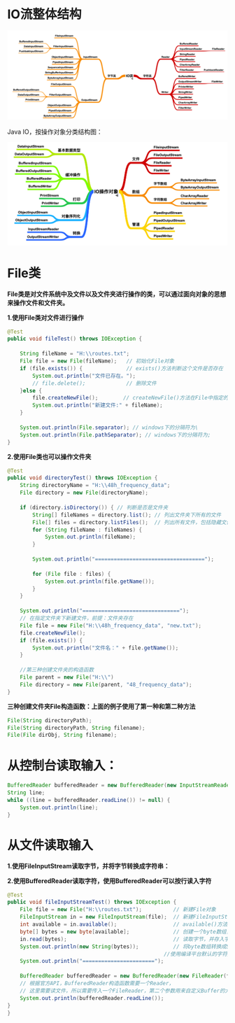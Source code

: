 # IO流整体结构

<img src="笔记图片/IO/image-20200917170045822.png" alt="image-20200917170045822" style="zoom: 150%;" />



Java  IO，按操作对象分类结构图：

![image-20200917170204157](笔记图片/IO/image-20200917170204157.png)



# File类

**File类是对文件系统中及文件以及文件夹进行操作的类，可以通过面向对象的思想来操作文件和文件夹。**

**1.使用File类对文件进行操作**

```java
@Test
public void fileTest() throws IOException {

    String fileName = "H:\\routes.txt";
    File file = new File(fileName);   // 初始化File对象
    if (file.exists()) {              // exists()方法判断这个文件是否存在
        System.out.println("文件已存在。");
        // file.delete();             // 删除文件
    }else {
        file.createNewFile();        // createNewFile()方法在File中指定的路径新建文件
        System.out.println("新建文件:" + fileName);
    }

    System.out.println(File.separator); // windows下的分隔符为\
    System.out.println(File.pathSeparator); // windows下的分隔符为;
}
```



**2.使用File类也可以操作文件夹**

```java
@Test
public void directoryTest() throws IOException {
    String directoryName = "H:\\48h_frequency_data";
    File directory = new File(directoryName);

    if (directory.isDirectory()) { // 判断是否是文件夹
        String[] fileNames = directory.list(); // 列出文件夹下所有的文件
        File[] files = directory.listFiles();  // 列出所有文件，包括隐藏文件
        for (String fileName : fileNames) {
            System.out.println(fileName);
        }
        
        System.out.println("===================================");
        
        for (File file : files) {
            System.out.println(file.getName());
        }
    }
	
    System.out.println("===============================");
    // 在指定文件夹下新建文件，前提：文件夹存在
    File file = new File("H:\\48h_frequency_data", "new.txt");
    file.createNewFile();
    if (file.exists()) {
        System.out.println("文件名：" + file.getName());
    }
    
    //第三种创建文件夹的构造函数
    File parent = new File("H:\\")
	File directory = new File(parent, "48_frequency_data");
}
```



**三种创建文件夹File构造函数：上面的例子使用了第一种和第二种方法**

```java
File(String directoryPath);
File(String directoryPath, String filename);
File(File dirObj, String filename);
```





# 从控制台读取输入：

```java
BufferedReader bufferedReader = new BufferedReader(new InputStreamReader(System.in));
String line;
while ((line = bufferedReader.readLine()) != null) {
    System.out.println(line);
}
```



# 从文件读取输入

**1.使用FileInputStream读取字节，并将字节转换成字符串：**

**2.使用BufferedReader读取字符，使用BufferedReader可以按行读入字符**

```java
@Test
public void fileInputStreamTest() throws IOException {
    File file = new File("H:\\routes.txt");          // 新建File对象
    FileInputStream in = new FileInputStream(file);  // 新建FileInputStream对象，传入File
    int available = in.available();                  // available()方法返回文件的字节总数
    byte[] bytes = new byte[available];              // 创建一个byte数组，存储所有的字节
    in.read(bytes);                                  // 读取字节，并存入字节数组中
    System.out.println(new String(bytes));           // 将byte数组转换成String
                                                  //使用编译平台默认的字符集（Unicode）
    System.out.println("=======================");

    BufferedReader bufferedReader = new BufferedReader(new FileReader(file)， 20);
    // 根据官方API，BufferedReader构造函数需要一个Reader，
    // 这里需要读文件，所以需要传入一个FileReader，第二个参数用来自定义Buffer的大小
    System.out.println(bufferedReader.readLine());
}
}
```

